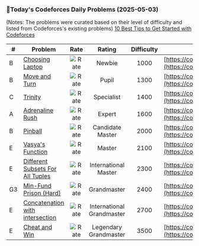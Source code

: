 ### 🌟Today's Codeforces Daily Problems (2025-05-03)
(Notes: The problems were curated based on their level of difficulty and listed from Codeforces's existing problems)
[10 Best Tips to Get Started with Codeforces](https://github.com/ika9810/Codeforces-Daily-Problems/blob/main/10%20Best%20Tips%20to%20Get%20Started%20with%20Codeforces.md)

| # | Problem | Rate| Rating | Difficulty | Contest |
|---| ----- | :--------: | :----------: | :----------: | ---------- |
|B|[Choosing Laptop](https://codeforces.com/contest/106/problem/B)|![Rate](https://img.shields.io/badge/Newbie-1000-lightgrey)|Newbie|1000|[https://codeforces.com/contest/106](https://codeforces.com/contest/106)|
|B|[Move and Turn](https://codeforces.com/contest/1459/problem/B)|![Rate](https://img.shields.io/badge/Pupil-1300-brightgreen)|Pupil|1300|[https://codeforces.com/contest/1459](https://codeforces.com/contest/1459)|
|C|[Trinity](https://codeforces.com/contest/2032/problem/C)|![Rate](https://img.shields.io/badge/Specialist-1400-9cf)|Specialist|1400|[https://codeforces.com/contest/2032](https://codeforces.com/contest/2032)|
|A|[Adrenaline Rush](https://codeforces.com/contest/2052/problem/A)|![Rate](https://img.shields.io/badge/Expert-1600-blue)|Expert|1600|[https://codeforces.com/contest/2052](https://codeforces.com/contest/2052)|
|B|[Pinball](https://codeforces.com/contest/1936/problem/B)|![Rate](https://img.shields.io/badge/Candidate%20Master-2000-blueviolet)|Candidate Master|2000|[https://codeforces.com/contest/1936](https://codeforces.com/contest/1936)|
|E|[Vasya's Function](https://codeforces.com/contest/837/problem/E)|![Rate](https://img.shields.io/badge/Master-2100-orange)|Master|2100|[https://codeforces.com/contest/837](https://codeforces.com/contest/837)|
|E|[Different Subsets For All Tuples](https://codeforces.com/contest/660/problem/E)|![Rate](https://img.shields.io/badge/International%20Master-2300-orange)|International Master|2300|[https://codeforces.com/contest/660](https://codeforces.com/contest/660)|
|G3|[Min-Fund Prison (Hard)](https://codeforces.com/contest/1970/problem/G3)|![Rate](https://img.shields.io/badge/Grandmaster-2400-red)|Grandmaster|2400|[https://codeforces.com/contest/1970](https://codeforces.com/contest/1970)|
|E|[Concatenation with intersection](https://codeforces.com/contest/1313/problem/E)|![Rate](https://img.shields.io/badge/International%20Grandmaster-2700-red)|International Grandmaster|2700|[https://codeforces.com/contest/1313](https://codeforces.com/contest/1313)|
|E|[Cheat and Win](https://codeforces.com/contest/1439/problem/E)|![Rate](https://img.shields.io/badge/Legendary%20Grandmaster-3500-red)|Legendary Grandmaster|3500|[https://codeforces.com/contest/1439](https://codeforces.com/contest/1439)|

